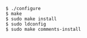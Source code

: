 <!-- usedin: [ _includes/_inlines/Tutorials/Rails/1985-09-26-postgis-installation/1985-09-26-postgis-installation_build-postgis-v1.md] -->

```
$ ./configure
$ make
$ sudo make install
$ sudo ldconfig
$ sudo make comments-install
```
